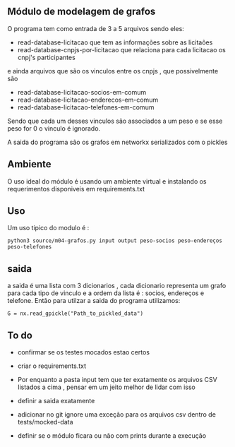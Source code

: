 ## Módulo de modelagem de grafos

O programa tem como entrada de 3 a 5 arquivos sendo eles:

- read-database-licitacao que tem as informações sobre as licitaões
- read-database-cnpjs-por-licitacao que relaciona para cada licitacao
 os cnpj's participantes

e ainda arquivos que são os vinculos entre os cnpjs , que possivelmente são

- read-database-licitacao-socios-em-comum
- read-database-licitacao-enderecos-em-comum
- read-database-licitacao-telefones-em-comum

Sendo que cada um desses vinculos são associados a um peso e se esse peso
for 0 o vinculo é ignorado.

A saida do programa são os grafos em networkx serializados com o pickles

## Ambiente

O uso ideal do módulo é usando  um ambiente virtual e instalando
os requerimentos disponiveis em requirements.txt

## Uso 
Um uso tipico do modulo é :

    python3 source/m04-grafos.py input output peso-socios peso-endereços peso-telefones

## saida

a saida é uma lista com  3 dicionarios , cada  dicionario representa um grafo para cada
tipo de vinculo e a ordem da lista é : socios, endereços e telefone. Então para utilzar 
a saida do programa utilizamos:

    G = nx.read_gpickle("Path_to_pickled_data")



## To do

- confirmar se os testes mocados estao certos

- criar o requirements.txt

- Por enquanto a pasta input tem que ter exatamente os arquivos CSV listados a cima ,
pensar em um jeito melhor de lidar com isso

- definir a saida exatamente 

- adicionar no git ignore uma exceção para os arquivos csv dentro  de tests/mocked-data

- definir se o módulo ficara ou não com prints durante a execução
